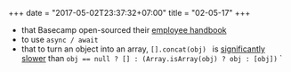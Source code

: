 +++
date = "2017-05-02T23:37:32+07:00"
title = "02-05-17"
+++

* that Basecamp open-sourced their [employee handbook](https://github.com/basecamp/handbook/blob/master/README.md)
* to use `async / await`
* that to turn an object into an array, `[].concat(obj) ` is [significantly slower](https://jsperf.com/array-coerce) than `obj == null ? [] : (Array.isArray(obj) ? obj : [obj])`
`
